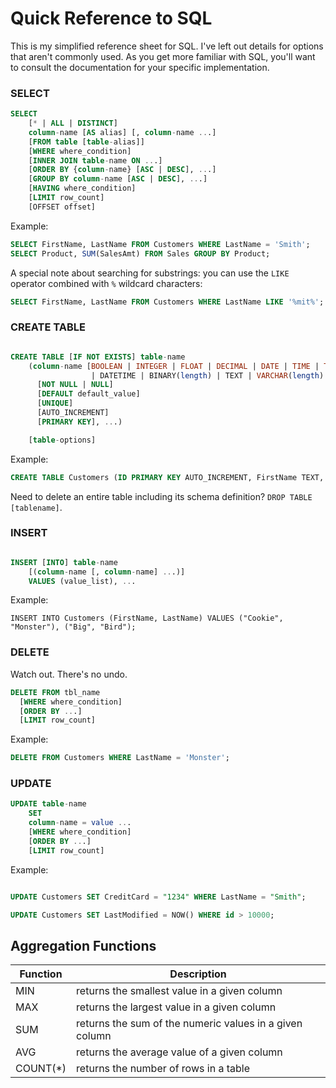 # Quick Reference to SQL

This is my simplified reference sheet for SQL.  I've left out
details for options that aren't commonly used.  As you get more familiar with SQL,
you'll want to consult the documentation for your specific implementation.


### SELECT

``` sql
SELECT
    [* | ALL | DISTINCT]
    column-name [AS alias] [, column-name ...]
    [FROM table [table-alias]]
    [WHERE where_condition]
    [INNER JOIN table-name ON ...]
    [ORDER BY {column-name} [ASC | DESC], ...]
    [GROUP BY column-name [ASC | DESC], ...]
    [HAVING where_condition]
    [LIMIT row_count]
    [OFFSET offset]
```

Example:

``` sql
SELECT FirstName, LastName FROM Customers WHERE LastName = 'Smith';
SELECT Product, SUM(SalesAmt) FROM Sales GROUP BY Product;
```

A special note about searching for substrings: you can use the `LIKE` operator
combined with `%` wildcard characters:

``` sql
SELECT FirstName, LastName FROM Customers WHERE LastName LIKE '%mit%';
```

### CREATE TABLE

``` sql

CREATE TABLE [IF NOT EXISTS] table-name
    (column-name [BOOLEAN | INTEGER | FLOAT | DECIMAL | DATE | TIME | TIMESTAMP
                  | DATETIME | BINARY(length) | TEXT | VARCHAR(length) ]
      [NOT NULL | NULL]
      [DEFAULT default_value]
      [UNIQUE]
      [AUTO_INCREMENT]
      [PRIMARY KEY], ...)

    [table-options]
```

Example:

``` sql
CREATE TABLE Customers (ID PRIMARY KEY AUTO_INCREMENT, FirstName TEXT, LastName TEXT);
```
Need to delete an entire table including its schema definition? `DROP TABLE [tablename]`.

### INSERT

``` sql

INSERT [INTO] table-name
    [(column-name [, column-name] ...)]
    VALUES (value_list), ...

```

Example:

```
INSERT INTO Customers (FirstName, LastName) VALUES ("Cookie", "Monster"), ("Big", "Bird");
```

### DELETE

Watch out.  There's no undo.

``` sql
DELETE FROM tbl_name
  [WHERE where_condition]
  [ORDER BY ...]
  [LIMIT row_count]
```

Example:

``` sql
DELETE FROM Customers WHERE LastName = 'Monster';
```


### UPDATE

``` sql
UPDATE table-name
    SET
    column-name = value ...
    [WHERE where_condition]
    [ORDER BY ...]
    [LIMIT row_count]
```

Example:

``` sql

UPDATE Customers SET CreditCard = "1234" WHERE LastName = "Smith";

UPDATE Customers SET LastModified = NOW() WHERE id > 10000;
```

## Aggregation Functions

|Function|Description|
|---|---|
|MIN|	returns the smallest value in a given column|
|MAX|	returns the largest value in a given column|
|SUM|	returns the sum of the numeric values in a given column|
|AVG|	returns the average value of a given column|
|COUNT(*)|	returns the number of rows in a table|

